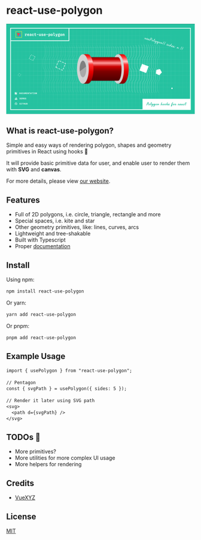 # react-use-polygon

![landing-page.png](./packages/website/static/img/landing-page.png)

## What is react-use-polygon?

Simple and easy ways of rendering polygon, shapes and geometry primitives in React using hooks 🚀

It will provide basic primitive data for user, and enable user to render them with **SVG** and **canvas**.

For more details, please view [our website](https://tktiong.github.io/react-use-polygon/).

## Features

- Full of 2D polygons, i.e. circle, triangle, rectangle and more
- Special spaces, i.e. kite and star
- Other geometry primitives, like: lines, curves, arcs
- Lightweight and tree-shakable
- Built with Typescript
- Proper [documentation](https://tktiong.github.io/react-use-polygon/docs)

## Install

Using npm:

```bash
npm install react-use-polygon
```

Or yarn:

```bash
yarn add react-use-polygon
```

Or pnpm:

```bash
pnpm add react-use-polygon
```

## Example Usage

```tsx
import { usePolygon } from "react-use-polygon";

// Pentagon
const { svgPath } = usePolygon({ sides: 5 });

// Render it later using SVG path
<svg>
  <path d={svgPath} />
</svg>
```

## TODOs 📒

- More primitives?
- More utilities for more complex UI usage
- More helpers for rendering

## Credits

- [VueXYZ](https://github.com/vuexyz/vuexyz) 

## License

[MIT](https://github.com/TkTioNG/react-use-polygon/blob/master/LICENSE)